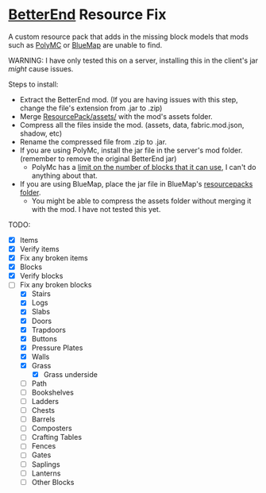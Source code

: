 # [BetterEnd](https://github.com/paulevsGitch/BetterEnd) Resource Fix

A custom resource pack that adds in the missing block models that mods such as [PolyMC](https://github.com/TheEpicBlock/PolyMc) or [BlueMap](https://github.com/BlueMap-Minecraft/BlueMap) are unable to find.

WARNING: I have only tested this on a server, installing this in the client's jar *might* cause issues.

Steps to install:

 - Extract the BetterEnd mod. (If you are having issues with this step, change the file's extension from .jar to .zip)
 - Merge [ResourcePack/assets/](https://github.com/FrostBird347/BetterEnd-Resource-Fix/tree/master/ResourcePack/assets) with the mod's assets folder.
 - Compress all the files inside the mod. (assets, data, fabric.mod.json, shadow, etc)
 - Rename the compressed file from .zip to .jar.
 - If you are using PolyMc, install the jar file in the server's mod folder. (remember to remove the original BetterEnd jar)
	- PolyMc has a [limit on the number of blocks that it can use](https://theepicblock.github.io/PolyMc/faq.html), I can't do anything about that.
 - If you are using BlueMap, place the jar file in BlueMap's [resourcepacks folder](https://bluemap.bluecolored.de/wiki/customization/ResourcePacks.html).
	- You might be able to compress the assets folder without merging it with the mod. I have not tested this yet.

TODO:

- [x] Items
- [x] Verify items
- [x] Fix any broken items
- [x] Blocks
- [x] Verify blocks
- [ ] Fix any broken blocks
	- [x] Stairs
	- [x] Logs
	- [x] Slabs
	- [x] Doors
	- [x] Trapdoors
	- [x] Buttons
	- [x] Pressure Plates
	- [x] Walls
	- [x] Grass
		- [x] Grass underside
	- [ ] Path
	- [ ] Bookshelves
	- [ ] Ladders
	- [ ] Chests
	- [ ] Barrels
	- [ ] Composters
	- [ ] Crafting Tables
	- [ ] Fences
	- [ ] Gates
	- [ ] Saplings
	- [ ] Lanterns
	- [ ] Other Blocks